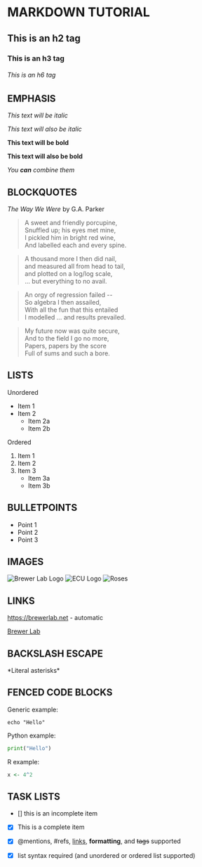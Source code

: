 # MARKDOWN TUTORIAL

## This is an h2 tag

### This is an h3 tag

###### This is an h6 tag

## EMPHASIS

*This text will be italic*

_This text will also be italic_

**This text will be bold**

__This text will also be bold__

_You **can** combine them_

## BLOCKQUOTES

_The Way We Were_ by G.A. Parker

> A sweet and friendly porcupine, \
> Snuffled up; his eyes met mine, \
> I pickled him in bright red wine, \
> And labelled each and every spine.

> A thousand more I then did nail, \
> and measured all from head to tail, \
> and plotted on a log/log scale, \
> ... but everything to no avail.

> An orgy of regression failed -- \
> So algebra I then assailed, \
> With all the fun that this entailed \
> I modelled ... and results prevailed.

> My future now was quite secure, \
> And to the field I go no more, \
> Papers, papers by the score \
> Full of sums and such a bore.

## LISTS

Unordered
* Item 1
* Item 2
	* Item 2a
	* Item 2b

Ordered
1. Item 1
2. Item 2
3. Item 3
	* Item 3a
	* Item 3b

## BULLETPOINTS

- Point 1
- Point 2
- Point 3

## IMAGES

![Brewer Lab Logo](http://brewerlab.weebly.com/uploads/9/8/3/7/98371626/spiderdrawingslack.png)
![ECU Logo](https://cdn.freebiesupply.com/logos/large/2x/ecu-pirates-2-logo-png-transparent.png)
![Roses](https://image.pngaaa.com/864/10864-middle.png)

## LINKS

https://brewerlab.net - automatic

[Brewer Lab](https://brewerlab.net)

## BACKSLASH ESCAPE

\*Literal asterisks\*

## FENCED CODE BLOCKS

Generic example:

```
echo "Hello"
```

Python example:

```python
print("Hello")
```

R example:

```r
x <- 4^2
```

## TASK LISTS

- [] this is an incomplete item
- [x] This is a complete item
- [x] @mentions, #refs, [links](), **formatting**, and <del>tags</del> supported
- [x] list syntax required (and unordered or ordered list supported)

